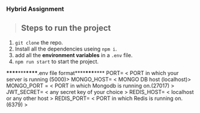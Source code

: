 ### Hybrid Assignment

> ## Steps to run the project

1. `git clone` the repo.
2. Install all the dependencies useing `npm i`.
3. add all the **environment variables** in a `.env` file.
4. `npm run start` to start the project.

**\*\*\*\***\*\*\***\*\*\*\***.env file format**\*\***\*\*\***\*\***
PORT= < PORT in which your server is running (5000)>
MONGO_HOST= < MONGO DB host (localhost)>
MONGO_PORT = < PORT in which Mongodb is running on.(27017) >
JWT_SECRET= < any secret key of your choice >
REDIS_HOST= < localhost or any other host >
REDIS_PORT= < PORT in which Redis is running on.(6379) >
